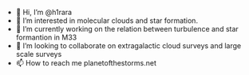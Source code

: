 - 👋 Hi, I’m @h1rara
- 👀 I’m interested in molecular clouds and star formation. 
- 🌱 I’m currently working on the relation between turbulence and star formantion in M33
- 💞️ I’m looking to collaborate on extragalactic cloud surveys and large scale surveys 
- 📫 How to reach me planetofthestorms.net

<!---
h1rara/h1rara is a ✨ special ✨ repository because its `README.md` (this file) appears on your GitHub profile.
You can click the Preview link to take a look at your changes.
--->
